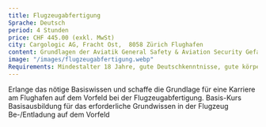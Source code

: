 ```yaml
---
title: Flugzeugabfertigung
Sprache: Deutsch
period: 4 Stunden
price: CHF 445.00 (exkl. MwSt)
city: Cargologic AG, Fracht Ost,  8058 Zürich Flughafen
content: Grundlagen der Aviatik General Safety & Aviation Security Gefahrgutkurs (IATA Zertifikat) Fahrausbildung Vorfeld Grundkenntnisse Abfertigung Grundkenntnisse Bedienung GSE
image: "/images/flugzeugabfertigung.webp"
Requirements: Mindestalter 18 Jahre, gute Deutschkenntnisse, gute körperliche Verfassung einwandfreier Leumund.
---
```


Erlange das nötige Basiswissen und schaffe die Grundlage für eine Karriere am Flughafen auf dem Vorfeld bei der Flugzeugabfertigung.
Basis-Kurs
Basisausbildung für das erforderliche Grundwissen in der Flugzeug Be-/Entladung auf dem Vorfeld
